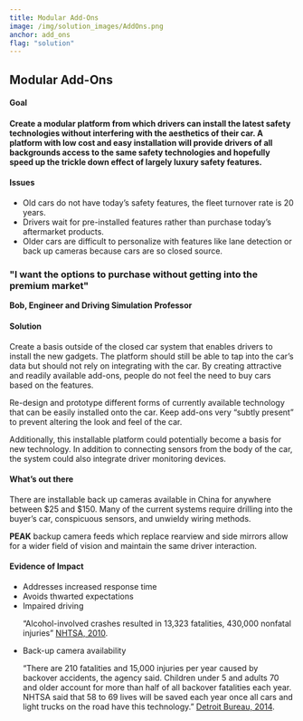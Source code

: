 ```yaml
---
title: Modular Add-Ons
image: /img/solution_images/AddOns.png
anchor: add_ons
flag: "solution"
---
```

<h2>Modular Add-Ons</h2>

<h4>Goal<h4>
<p>Create a modular platform from which drivers can install the latest safety technologies without interfering with the aesthetics of their car. A platform with low cost and easy installation will provide drivers of all backgrounds access to the same safety technologies and hopefully speed up the trickle down effect of largely luxury safety features. 
</p>
<h4>Issues</h4>
<ul>
<li>Old cars do not have today’s safety features, the fleet turnover rate is 20 years. </li>
<li>Drivers wait for pre-installed features rather than purchase today’s aftermarket products. </li>
<li>Older cars are difficult to personalize with features like lane detection or back up cameras because cars are so closed source.</li>
</ul>
<h3>"I want the options to purchase without getting into the premium market"</h3>
<p><strong>Bob, Engineer and Driving Simulation Professor</strong></p>

<h4>Solution</h4>
<p>Create a basis outside of the closed car system that enables drivers to install the new gadgets. The platform should still be able to tap into the car’s data but should not rely on integrating with the car. By creating attractive and readily available add-ons, people do not feel the need to buy cars based on the features.
</p>
<p>Re-design and prototype different forms of currently available technology that can be easily installed onto the car. Keep add-ons very “subtly present” to prevent altering the look and feel of the car.  
</p>
<p>Additionally, this installable platform could potentially become a basis for new technology. In addition to connecting sensors from the body of the car, the system could also integrate driver monitoring devices.
</p>

<h4>What’s out there</h4>
<p>There are installable back up cameras available in China for anywhere between $25 and $150. Many of the current systems require drilling into the buyer’s car, conspicuous sensors, and  unwieldy wiring methods.
</p>
<p><strong>PEAK</strong> backup camera feeds which replace rearview and side mirrors allow for a wider field of vision and maintain the same driver interaction.
</p>

<h4>Evidence of Impact</h4>
<ul>
<li>Addresses increased response time</li>
<li>Avoids thwarted expectations</li>
<li>Impaired driving
<p>“Alcohol-involved crashes resulted in 13,323 fatalities, 430,000 nonfatal injuries”
<a href='http://www-nrd.nhtsa.dot.gov/Pubs/812013.pdf'>NHTSA, 2010</a>.</p></li>
<li>Back-up camera availability
<p>“There are 210 fatalities and 15,000 injuries per year caused by backover accidents, the agency said. Children under 5 and adults 70 and older account for more than half of all backover fatalities each year. NHTSA said that 58 to 69 lives will be saved each year once all cars and light trucks on the road have this technology.” <a href='http://www.thedetroitbureau.com/2014/03/all-new-vehicles-must-have-backup-cameras-by-2018/'>Detroit Bureau, 2014</a>.</p></li>
</ul>
